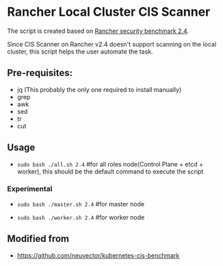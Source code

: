 # Rancher Local Cluster CIS Scanner

The script is created based on [Rancher security benchmark 2.4](https://rancher.com/docs/rancher/v2.x/en/security/rancher-2.4/benchmark-2.4/).

Since CIS Scanner on Rancher v2.4 doesn't support scanning on the local cluster, this script helps the user automate the task.

## Pre-requisites:
- jq (This probably the only one required to install manually)
- grep
- awk
- sed
- tr
- cut

## Usage

- `sudo bash ./all.sh 2.4` #for all roles node(Control Plane + etcd + worker), this should be the default command to execute the script


### Experimental
- `sudo bash ./master.sh 2.4` #for master node

- `sudo bash ./worker.sh 2.4` #for worker node

## Modified from
- https://github.com/neuvector/kubernetes-cis-benchmark

